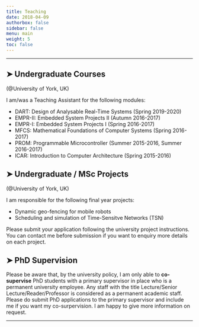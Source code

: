 ```yaml
---
title: Teaching
date: 2018-04-09
authorbox: false
sidebar: false
menu: main
weight: 5
toc: false
---
```


---

## ➤ Undergraduate Courses
(@University of York, UK)

I am/was a Teaching Assistant for the following modules:

- DART: Design of Analysable Real-Time Systems (Spring 2019-2020)
- EMPR-II: Embedded System Projects II (Autumn 2016-2017)
- EMPR-I: Embedded System Projects I (Spring 2016-2017)
- MFCS: Mathematical Foundations of Computer Systems (Spring 2016-2017)
- PROM: Programmable Microcontroller (Summer 2015-2016, Summer 2016-2017)
- ICAR: Introduction to Computer Architecture (Spring 2015-2016)


## ➤ Undergraduate / MSc Projects
(@University of York, UK)

I am responsible for the following final year projects:

- Dynamic geo-fencing for mobile robots
- Scheduling and simulation of Time-Sensitve Networks (TSN)

Please submit your application following the university project instructions. You can contact me before submission if you want to enquiry more details on each project.


## ➤ PhD Supervision

Please be aware that, by the university policy, I am only able to **co-supervise** PhD students with a primary supervisor in place who is a permanent university employee. Any staff with the title Lecture/Senior Lecture/Reader/Professor is considered as a permanent academic staff. Please do submit PhD applications to the primary supervisor and include me if you want my co-surpervision. I am happy to give more information on request.

---
